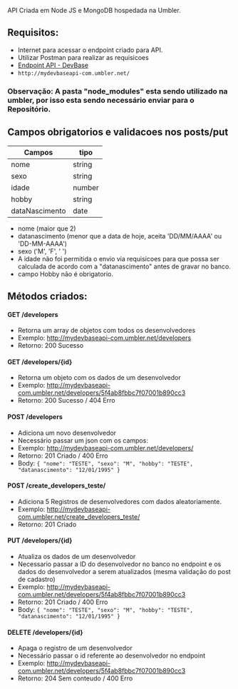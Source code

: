 API Criada em Node JS e MongoDB hospedada na Umbler.

## Requisitos:
* Internet para acessar o endpoint criado para API.
* Utilizar Postman para realizar as requisicoes
* [Endpoint API - DevBase](http://mydevbaseapi-com.umbler.net/)
* `http://mydevbaseapi-com.umbler.net/`

### Observação: A pasta "node_modules" esta sendo utilizado na umbler, por isso esta sendo necessário enviar para o Repositório.

## Campos obrigatorios e validacoes nos posts/put

| Campos         | tipo   |
|----------------|--------|
| nome           | string |
| sexo           | string |
| idade          | number |
| hobby          | string |
| dataNascimento | date   |

* nome (maior que 2)
* datanascimento (menor que a data de hoje, aceita 'DD/MM/AAAA' ou 'DD-MM-AAAA') 
* sexo ('M', 'F', ' ')
* A idade não foi permitida o envio via requisicoes para que possa ser calculada de acordo com a "datanascimento" antes de gravar no banco.
* campo Hobby não é obrigatorio.

## Métodos criados:

#### GET /developers
* Retorna um array de objetos com todos os desenvolvedores
* Exemplo: http://mydevbaseapi-com.umbler.net/developers
* Retorno: 200 Sucesso


#### GET /developers/{id}
* Retorna um objeto com os dados de um desenvolvedor
* Exemplo: http://mydevbaseapi-com.umbler.net/developers/5f4ab8fbbc7f07001b890cc3
* Retorno: 200 Sucesso / 404 Erro


#### POST /developers
* Adiciona um novo desenvolvedor
* Necessário passar um json com os campos:
* Exemplo: http://mydevbaseapi-com.umbler.net/developers/
* Retorno: 201 Criado / 400 Erro
* Body:
`
{
  "nome": "TESTE",
  "sexo": "M",
  "hobby": "TESTE",
  "datanascimento": "12/01/1995"
}
`

#### POST /create_developers_teste/
* Adiciona 5 Registros de desenvolvedores com dados aleatoriamente.
* Exemplo: http://mydevbaseapi-com.umbler.net/create_developers_teste/
* Retorno: 201 Criado 


#### PUT /developers/{id}
* Atualiza os dados de um desenvolvedor
* Necessario passar a ID do desenvolvedor no banco no endpoint e os dados do desenvolvedor a serem atualizados (mesma validação do post de cadastro)
* Exemplo: http://mydevbaseapi-com.umbler.net/developers/5f4ab8fbbc7f07001b890cc3
* Retorno: 201 Criado / 400 Erro
* Body:
`
{
  "nome": "TESTE",
  "sexo": "M",
  "hobby": "TESTE",
  "datanascimento": "12/01/1995"
}
`

#### DELETE /developers/{id}
* Apaga o registro de um desenvolvedor
* Necessário passar o id referente ao desenvolvedor no endpoint
* Exemplo: http://mydevbaseapi-com.umbler.net/developers/5f4ab8fbbc7f07001b890cc3
* Retorno: 204 Sem conteudo / 400 Erro
